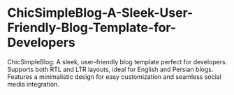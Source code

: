 # ChicSimpleBlog-A-Sleek-User-Friendly-Blog-Template-for-Developers
ChicSimpleBlog: A sleek, user-friendly blog template perfect for developers. Supports both RTL and LTR layouts, ideal for English and Persian blogs. Features a minimalistic design for easy customization and seamless social media integration.
